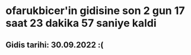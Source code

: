 # ofarukbicer'in gidisine son 2 gun 17 saat 23 dakika 57 saniye kaldi

## Gidis tarihi: 30.09.2022 :(